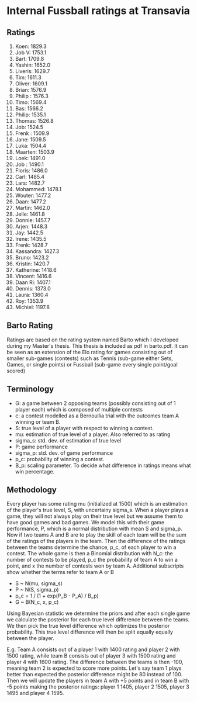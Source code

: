 # Internal Fussball ratings at Transavia
## Ratings
1. Koen: 1829.3 
2. Job V: 1753.1 
3. Bart: 1709.8 
4. Yashin: 1652.0 
5. Liveris: 1629.7 
6. Tim: 1611.3 
7. Oliver: 1609.1 
8. Brian: 1576.9 
9. Philip : 1576.3 
10. Timo: 1569.4 
11. Bas: 1566.2 
12. Philip: 1535.1 
13. Thomas: 1526.8 
14. Job: 1524.5 
15. Frenk : 1509.9 
16. Jane: 1509.5 
17. Luka: 1504.4 
18. Maarten: 1503.9 
19. Loek: 1491.0 
20. Job : 1490.1 
21. Floris: 1486.0 
22. Carl: 1485.4 
23. Lars: 1482.7 
24. Mohammed: 1478.1 
25. Wouter: 1477.2 
26. Daan: 1477.2 
27. Martin: 1462.0 
28. Jelle: 1461.8 
29. Donnie: 1457.7 
30. Arjen: 1448.3 
31. Jay: 1442.5 
32. Irene: 1435.5 
33. Frenk: 1428.7 
34. Kassandra: 1427.3 
35. Bruno: 1423.2 
36. Kristin: 1420.7 
37. Katherine: 1418.6 
38. Vincent: 1416.6 
39. Daan Ri: 1407.1 
40. Dennis: 1373.0 
41. Laura: 1360.4 
42. Roy: 1353.9 
43. Michiel: 1197.8 

## Barto Rating
Ratings are based on the rating system named Barto which I developed during my Master's thesis. This thesis is included as pdf in barto.pdf. It can be seen as an extension of the Elo rating for games consisting out of smaller sub-games (contests) such as Tennis (sub-game either Sets, Games, or single points) or Fussball (sub-game every single point/goal scored)
## Terminology
- G: a game between 2 opposing teams (possibly consisting out of 1 player each) which is composed of multiple contests
- c: a contest modelled as a Bernoullia trial with the outcomes team A winning or team B.
- S: true level of a player with respect to winning a contest.
- mu: estimation of true level of a player. Also referred to as rating
- sigma_s: std. dev. of estimation of true level
- P: game performance
- sigma_p: std. dev. of game performance
- p_c: probability of winning a contest.
- B_p: scaling parameter. To decide what difference in ratings means what win percentage.
## Methodology
Every player has some rating mu (initialized at 1500) which is an estimation of the player's true level, S, with uncertainy sigma_s. When a player plays a game, they will not always play on their true level but we assume them to have good games and bad games. We model this with their game performance, P, which is a normal distribution with mean S and sigma_p. Now if two teams A and B are to play the skill of each team will be the sum of the ratings of the players in the team. Then the difference of the ratings between the teams determine the chance, p_c, of each player to win a contest. The whole game is then a Binomial distribution with N_c: the number of contests to be played, p_c the probability of team A to win a point, and x the number of contests won by team A. Additional subscripts show whether the terms refer to team A or B
- S ~ N(mu, sigma_s)
- P ~ N(S, sigma_p)
- p_c = 1 / (1 + exp(P_B - P_A) / B_p)
- G ~ B(N_c, x, p_c)

Using Bayesian statistic we determine the priors and after each single game we calculate the posterior for each true level difference between the teams. We then pick the true level difference which optimizes the posterior probability. This true level difference will then be split equally equally between the player. 

E.g. Team A consists out of a player 1 with 1400 rating and player 2 with 1500 rating, while team B consists out of player 3 with 1500 rating and player 4 with 1600 rating. The difference between the teams is then -100, meaning team 2 is expected to score more points. Let's say team 1 plays better than expected the posterior difference might be 80 instead of 100. Then we will update the players in team A with +5 points and in team B with -5 points making the posterior ratings: player 1 1405, player 2 1505, player 3 1495 and player 4 1595.
